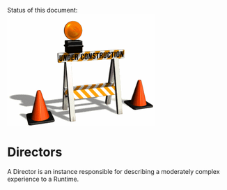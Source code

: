 Status of this document:
![](../_assets/under-construction-flashing-barracade-animation.gif)

# Directors

A Director is an instance responsible for describing a moderately complex experience to a Runtime.